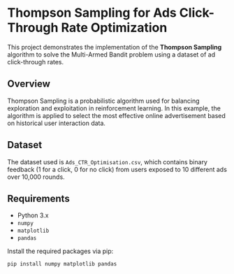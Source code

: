 # Thompson Sampling for Ads Click-Through Rate Optimization

This project demonstrates the implementation of the **Thompson Sampling** algorithm to solve the Multi-Armed Bandit problem using a dataset of ad click-through rates.

## Overview

Thompson Sampling is a probabilistic algorithm used for balancing exploration and exploitation in reinforcement learning. In this example, the algorithm is applied to select the most effective online advertisement based on historical user interaction data.

## Dataset

The dataset used is `Ads_CTR_Optimisation.csv`, which contains binary feedback (1 for a click, 0 for no click) from users exposed to 10 different ads over 10,000 rounds.

## Requirements

- Python 3.x
- `numpy`
- `matplotlib`
- `pandas`

Install the required packages via pip:

```bash
pip install numpy matplotlib pandas
